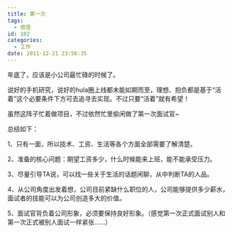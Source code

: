 ```yaml
---
title: 第一次
tags:
  - 感悟
id: 102
categories:
  - 工作
date: 2011-12-21 23:56:35
---
```


年底了，应该是小公司最忙碌的时候了。

说好的手机研究，说好的hula圈上线都未能如期而至，理想、抱负都是基于“活着”这个必要条件下方可去追寻去实现。不过只要“活着”就有希望！

虽然这阵子忙着做项目，不过依然忙里偷闲做了第一次面试官~

总结如下：

1、只有一面，所以技术、工资、生活等各个方面全部需要了解清楚。

2、准备的核心问题：期望工资多少，什么时候能来上班，能不能承受压力。

3、尽量引导TA说，可以找一些关于生活的话题闲聊，从中判断TA的人品。

4、从公司角度出发着想，公司目前紧缺什么职位的人，公司能够提供多少薪水，面试者的技能可以为公司创造多大的价值。

5、面试官背负着公司形象，必须要保持良好形象。（感觉第一次正式面试别人和第一次正式被别人面试一样紧张……）